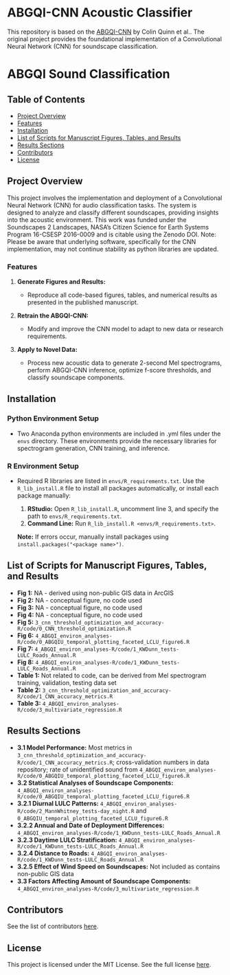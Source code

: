 # ABGQI-CNN Acoustic Classifier

This repository is based on the [ABGQI-CNN](https://github.com/CQuinn8/ABGQI-CNN) by Colin Quinn et al.. The original project provides the foundational implementation of a Convolutional Neural Network (CNN) for soundscape classification.

# ABGQI Sound Classification

## Table of Contents

- [Project Overview](#project-overview)
- [Features](#features)
- [Installation](#installation)
- [List of Scripts for Manuscript Figures, Tables, and Results](#list-of-scripts-for-manuscript-figures-tables-and-results)
- [Results Sections](#results-sections)
- [Contributors](#contributors)
- [License](#license)

## Project Overview

This project involves the implementation and deployment of a Convolutional Neural Network (CNN) for audio classification tasks. The system is designed to analyze and classify different soundscapes, providing insights into the acoustic environment. This work was funded under the Soundscapes 2 Landscapes, NASA’s Citizen Science for Earth Systems Program 16-CSESP 2016-0009 and is citable using the Zenodo DOI. Note: Please be aware that underlying software, specifically for the CNN implementation, may not continue stability as python libraries are updated.

### Features

1. **Generate Figures and Results:**
   - Reproduce all code-based figures, tables, and numerical results as presented in the published manuscript.

2. **Retrain the ABGQI-CNN:**
   - Modify and improve the CNN model to adapt to new data or research requirements.

3. **Apply to Novel Data:**
   - Process new acoustic data to generate 2-second Mel spectrograms, perform ABGQI-CNN inference, optimize f-score thresholds, and classify soundscape components.

## Installation

### Python Environment Setup

- Two Anaconda python environments are included in .yml files under the `envs` directory. These environments provide the necessary libraries for spectrogram generation, CNN training, and inference.

### R Environment Setup

- Required R libraries are listed in `envs/R_requirements.txt`. Use the `R_lib_install.R` file to install all packages automatically, or install each package manually:
  1. **RStudio:** Open `R_lib_install.R`, uncomment line 3, and specify the path to `envs/R_requirements.txt`.
  2. **Command Line:** Run `R_lib_install.R <envs/R_requirements.txt>`.

  **Note:** If errors occur, manually install packages using `install.packages("<package name>")`.

## List of Scripts for Manuscript Figures, Tables, and Results

- **Fig 1:** NA - derived using non-public GIS data in ArcGIS
- **Fig 2:** NA - conceptual figure, no code used
- **Fig 3:** NA - conceptual figure, no code used
- **Fig 4:** NA - conceptual figure, no code used
- **Fig 5:** `3_cnn_threshold_optimization_and_accuracy-R/code/0_CNN_threshold_optimization.R`
- **Fig 6:** `4_ABGQI_environ_analyses-R/code/0_ABGQIU_temporal_plotting_faceted_LCLU_figure6.R`
- **Fig 7:** `4_ABGQI_environ_analyses-R/code/1_KWDunn_tests-LULC_Roads_Annual.R`
- **Fig 8:** `4_ABGQI_environ_analyses-R/code/1_KWDunn_tests-LULC_Roads_Annual.R`
- **Table 1:** Not related to code, can be derived from Mel spectrogram training, validation, testing data set
- **Table 2:** `3_cnn_threshold_optimization_and_accuracy-R/code/1_CNN_accuracy_metrics.R`
- **Table 3:** `4_ABGQI_environ_analyses-R/code/3_multivariate_regression.R`

## Results Sections

- **3.1 Model Performance:** Most metrics in `3_cnn_threshold_optimization_and_accuracy-R/code/1_CNN_accuracy_metrics.R`; cross-validation numbers in data repository; rate of unidentified sound from `4_ABGQI_environ_analyses-R/code/0_ABGQIU_temporal_plotting_faceted_LCLU_figure6.R`
- **3.2 Statistical Analyses of Soundscape Components:** `4_ABGQI_environ_analyses-R/code/0_ABGQIU_temporal_plotting_faceted_LCLU_figure6.R`
- **3.2.1 Diurnal LULC Patterns:** `4_ABGQI_environ_analyses-R/code/2_MannWhitney_tests-day_night.R` and `0_ABGQIU_temporal_plotting_faceted_LCLU_figure6.R`
- **3.2.2 Annual and Date of Deployment Differences:** `4_ABGQI_environ_analyses-R/code/1_KWDunn_tests-LULC_Roads_Annual.R`
- **3.2.3 Daytime LULC Stratification:** `4_ABGQI_environ_analyses-R/code/1_KWDunn_tests-LULC_Roads_Annual.R`
- **3.2.4 Distance to Roads:** `4_ABGQI_environ_analyses-R/code/1_KWDunn_tests-LULC_Roads_Annual.R`
- **3.2.5 Effect of Wind Speed on Soundscapes:** Not included as contains non-public GIS data
- **3.3 Factors Affecting Amount of Soundscape Components:** `4_ABGQI_environ_analyses-R/code/3_multivariate_regression.R`

## Contributors

See the list of contributors [here](CONTRIBUTORS.md).

## License

This project is licensed under the MIT License. See the full license [here](LICENSE).

